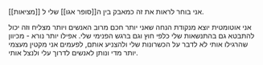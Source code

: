 אני בוחר לראות את זה כמאבק בין ה[[סופר אגו]] שלי ל [[מציאות]].

אני אוטומטית יוצא מנקודת הנחה שאני יותר חכם מרוב האנשים ויותר מצליח וזה יכול להתבטא גם בהתנשאות שלי כלפי חוץ וגם ברגש הפנימי שלי.
אפילו יותר נורא - מכיוון שהרגילו אותי לא לדבר על הכשרונות שלי ולהצניע אותם, לפעמים אני מקטין מעצמי יותר מדי ונותן לאנשים לדרוך עלי ולנצל אותי.
